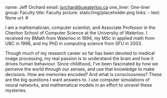 name: Jeff Orchard
email: jorchard@uwaterloo.ca
one_liner: One-liner 
group: Faculty
title: Faculty
picture: static/img/placeholder.png
links: 
    - text: None
      url: #

I am a mathematician, computer scientist, and Associate Professor in the
Cheriton School of Computer Science at the University of Waterloo. I received
my BMath from Waterloo in 1994, my MSc in applied math from UBC in 1996, and
my PhD in computing science from SFU in 2003.

  
Though much of my research career so far has been devoted to medical image
processing, my real passion is to understand the brain and how it drives human
behaviour. Since childhood, I've been fascinated by how we perceive the world
through our senses, and use that knowledge to make decisions. How are memories
encoded? And what is consciousness? These are the big questions I want answers
to. I use computer simulations of neural networks, and mathematical models in
an effort to unravel these mysteries.


